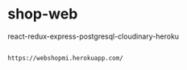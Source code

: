 # shop-web
react-redux-express-postgresql-cloudinary-heroku


                                             https://webshopmi.herokuapp.com/
